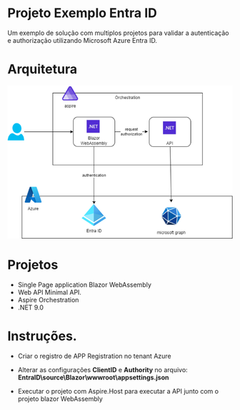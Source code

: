 # Projeto Exemplo Entra ID

Um exemplo de solução com multiplos projetos para validar a autenticação e authorização utilizando Microsoft Azure Entra ID.  


# Arquitetura

![](/images/001.jpg)


# Projetos

- Single Page application Blazor WebAssembly
- Web API Minimal API.
- Aspire Orchestration
- .NET 9.0

# Instruções.

- Criar o registro de APP Registration no tenant Azure
- Alterar as configurações **ClientID** e **Authority** no arquivo:  **EntraID\source\Blazor\wwwroot\appsettings.json**

- Executar o projeto com Aspire.Host para executar a API junto com o projeto blazor WebAssembly